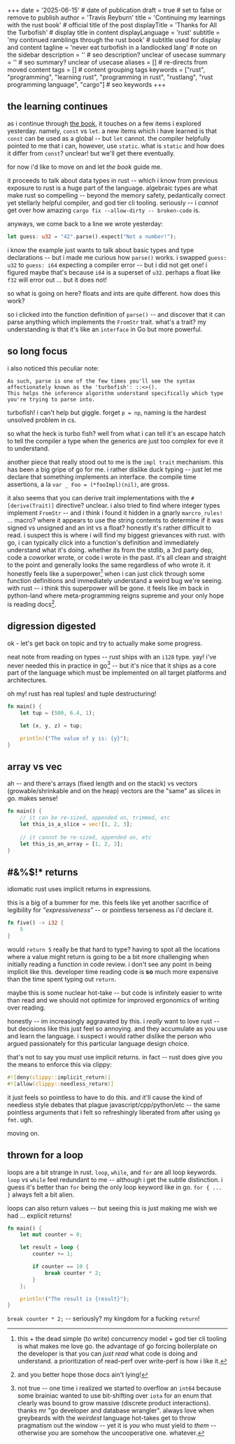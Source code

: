 +++
date = '2025-06-15' # date of publication
draft = true # set to false or remove to publish
author = 'Travis Reyburn'
title = 'Continuing my learnings with the rust book' # official title of the post
displayTitle = 'Thanks for All the Turbofish' # display title in content
displayLanguage = 'rust'
subtitle = 'my continued ramblings through the rust book' # subtitle used for display and content
tagline = 'never eat turbofish in a landlocked lang' # note on the sidebar
description = '' # seo description? unclear of usecase
summary = '' # seo summary? unclear of usecase
aliases = [] # re-directs from moved content
tags = [] # content grouping tags
keywords = ["rust", "programming", "learning rust", "programming in rust", "rustlang", "rust programming language", "cargo"] # seo keywords
+++
## the learning continues
as i continue through [the book](https://rust-book.cs.brown.edu/ch03-01-variables-and-mutability.html), it touches on a few items i explored yesterday. namely, `const` vs `let`. a new items which i have learned is that `const` can be used as a global -- but `let` cannot. the compiler helpfully pointed to me that i can, however, use `static`. what is `static` and how does it differ from `const`? unclear! but we'll get there eventually.

for now i'd like to move on and let *the book* guide me.

it proceeds to talk about data types in rust -- which i know from previous exposure to rust is a huge part of the language. algebraic types are what make rust so compelling -- beyond the memory safety, pedantically correct yet stellarly helpful compiler, and god tier cli tooling. seriously -- i *cannot* get over how amazing `cargo fix --allow-dirty -- broken-code` is.

anyways, we come back to a line we wrote yesterday:
```rust
let guess: u32 = "42".parse().expect("Not a number!");
```

i know the example just wants to talk about basic types and type declarations -- but i made me curious how `parse()` works. i swapped `guess: u32` to `guess: i64` expecting a compiler error -- but i did not get one! i figured maybe that's because `i64` is a superset of `u32`. perhaps a float like `f32` will error out ... but it does not!

so what is going on here? floats and ints are quite different. how does this work?

so i clicked into the function definition of `parse()` -- and discover that it can parse anything which implements the `FromStr` trait. what's a trait? my understanding is that it's like an `interface` in Go but more powerful.

## so long focus
i also noticed this peculiar note:
```text
As such, parse is one of the few times you'll see the syntax affectionately known as the 'turbofish': ::<>(). 
This helps the inference algorithm understand specifically which type you're trying to parse into.
```

turbofish! i can't help but giggle. forget `p = np`, naming is the hardest unsolved problem in cs.

so what the heck is turbo fish? well from what i can tell it's an escape hatch to tell the compiler a type when the generics are just too complex for eve it to understand.

another piece that really stood out to me is the `impl trait` mechanism. this has been a big gripe of go for me. i rather dislike duck typing -- just let me declare that something implements an interface. the compile time assertions, a la `var _ Foo = (*fooImpl)(nil)`, are gross.

it also seems that you can derive trait implementations with the `#[derive(Trait)]` directive? unclear. i also tried to find where integer types implement `FromStr` -- and i think i found it hidden in a gnarly `marcro_rules!` ... macro? where it appears to use the string contents to determine if it was signed vs unsigned and an int vs a float? honestly it's rather difficult to read. i suspect this is where i will find my biggest grievances with rust. with go, i can typically click into a function's definition and immediately understand what it's doing. whether its from the stdlib, a 3rd party dep, code a coworker wrote, or code i wrote in the past. it's all clean and straight to the point and generally looks the same regardless of who wrote it. it honestly feels like a superpower[^1] when i can just click through some function definitions and immediately understand a weird bug we're seeing. with rust -- i think this superpower will be gone. it feels like im back in python-land where meta-programming reigns supreme and your only hope is reading docs[^2].

## digression digested
ok - let's get back on topic and try to actually make some progress.

neat note from reading on types -- rust ships with an `i128` type. yay! i've never needed this in practice in go[^3] -- but it's nice that it ships as a core part of the language which must be implemented on all target platforms and architectures.

oh my! rust has real tuples! and tuple destructuring!

```rust
fn main() {
    let tup = (500, 6.4, 1);

    let (x, y, z) = tup;

    println!("The value of y is: {y}");
}
```

## array vs vec
ah -- and there's arrays (fixed length and on the stack) vs vectors (growable/shrinkable and on the heap) vectors are the "same" as slices in go. makes sense!
```rust
fn main() {
    // it can be re-sized, appended on, trimmed, etc 
    let this_is_a_slice = vec![1, 2, 3];
    
    // it cannot be re-sized, appended on, etc
    let this_is_an_array = [1, 2, 3];
}
```

## #&%$!* returns
idiomatic rust uses implicit returns in expressions.

this is a big of a bummer for me. this feels like yet another sacrifice of legibility for *"expressiveness"* -- or pointless terseness as i'd declare it.
```rust
fn five() -> i32 {
    5
}
```

would `return 5` really be that hard to type? having to spot all the locations where a value might return is going to be a bit more challenging when initially reading a function in code review. i don't see any point in being implicit like this. developer time reading code is **so** much more expensive than the time spent typing out `return`.

maybe this is some nuclear hot-take -- but code is infinitely easier to write than read and we should not optimize for improved ergonomics of writing over reading.

honestly -- im increasingly aggravated by this. i *really* want to love rust -- but decisions like this just feel so annoying. and they accumulate as you use and learn the language. i suspect i would rather dislike the person who argued passionately for this particular language design choice.

that's not to say you *must* use implicit returns. in fact -- rust does give you the means to enforce this via clippy:

```rust
#![deny(clippy::implicit_return)]
#![allow(clippy::needless_return)]
```

it just feels so pointless to have to do this. and it'll cause the kind of needless style debates that plague javascript/cpp/python/etc -- the same pointless arguments that i felt so refreshingly liberated from after using `go fmt`. ugh.

moving on.

## thrown for a loop
loops are a bit strange in rust. `loop`, `while`, and `for` are all loop keywords. `loop` vs `while` feel redundant to me -- although i get the subtle distinction. i guess it's better than `for` being the only loop keyword like in go. `for { ... }` always felt a bit alien.

loops can also return values -- but seeing this is just making me wish we had ... explicit returns!

```rust
fn main() {
    let mut counter = 0;

    let result = loop {
        counter += 1;

        if counter == 10 {
            break counter * 2;
        }
    };

    println!("The result is {result}");
}
```

`break counter * 2;` -- seriously? my kingdom for a fucking `return`!

[^1]: this + the dead simple (to write) concurrency model + god tier cli tooling is what makes me love go. the advantage of go forcing boilerplate on the developer is that you can *just read* what code is doing and understand. a prioritization of read-perf over write-perf is how i like it.
[^2]: and you better hope those docs ain't lying!
[^3]: not true -- one time i realized we started to overflow an `int64` because some brainiac wanted to use bit-shifting over `iota` for an enum that clearly was bound to grow massive (discrete product interactions). thanks mr "go developer and database wrangler". always love when greybeards with the *weirdest* language hot-takes get to throw pragmatism out the window -- yet it is *you* who must yield to *them* -- otherwise *you* are somehow the uncooperative one. whatever.